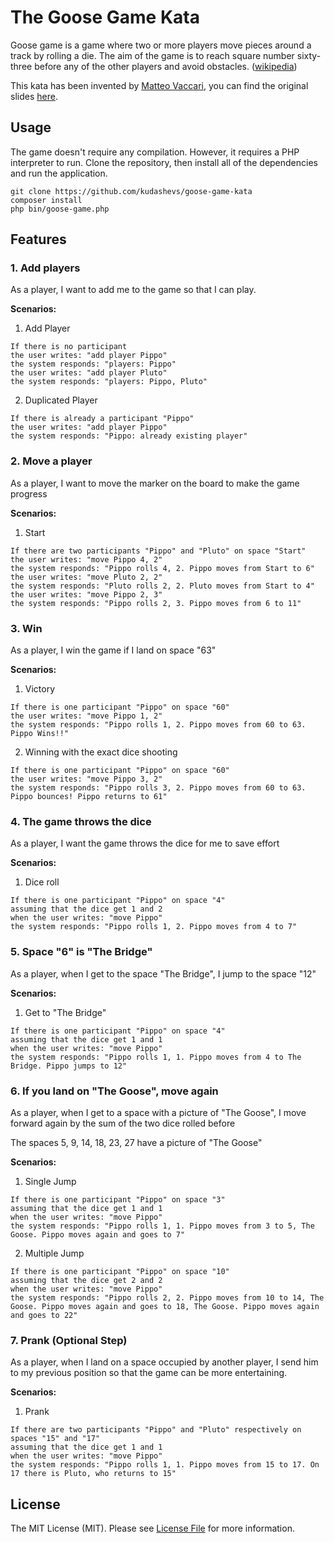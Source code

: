 # The Goose Game Kata
Goose game is a game where two or more players move pieces around a track by rolling a die. The aim of the game is to reach square number sixty-three before any of the other players and avoid obstacles. ([wikipedia](https://en.wikipedia.org/wiki/Game_of_the_Goose))

This kata has been invented by [Matteo Vaccari](https://github.com/xpmatteo), you can find the original slides [here](https://www.slideshare.net/pierodibello/il-dilettevole-giuoco-delloca-coding-dojo).

## Usage
The game doesn't require any compilation. However, it requires a PHP interpreter to run.
Clone the repository, then install all of the dependencies and run the application.
```shell
git clone https://github.com/kudashevs/goose-game-kata
composer install
php bin/goose-game.php
```

## Features

### 1. Add players
As a player, I want to add me to the game so that I can play.

**Scenarios:**
1. Add Player
```cucumber
If there is no participant
the user writes: "add player Pippo"
the system responds: "players: Pippo"
the user writes: "add player Pluto"
the system responds: "players: Pippo, Pluto"
```

2. Duplicated Player
```cucumber
If there is already a participant "Pippo"
the user writes: "add player Pippo"
the system responds: "Pippo: already existing player"
```

### 2. Move a player
As a player, I want to move the marker on the board to make the game progress

**Scenarios:**
1. Start
```cucumber
If there are two participants "Pippo" and "Pluto" on space "Start"
the user writes: "move Pippo 4, 2"
the system responds: "Pippo rolls 4, 2. Pippo moves from Start to 6"
the user writes: "move Pluto 2, 2"
the system responds: "Pluto rolls 2, 2. Pluto moves from Start to 4"
the user writes: "move Pippo 2, 3"
the system responds: "Pippo rolls 2, 3. Pippo moves from 6 to 11"
```

### 3. Win
As a player, I win the game if I land on space "63"

**Scenarios:**
1. Victory
```cucumber
If there is one participant "Pippo" on space "60"
the user writes: "move Pippo 1, 2"
the system responds: "Pippo rolls 1, 2. Pippo moves from 60 to 63. Pippo Wins!!"
```

2. Winning with the exact dice shooting
```cucumber
If there is one participant "Pippo" on space "60"
the user writes: "move Pippo 3, 2"
the system responds: "Pippo rolls 3, 2. Pippo moves from 60 to 63. Pippo bounces! Pippo returns to 61"
```

### 4. The game throws the dice
As a player, I want the game throws the dice for me to save effort

**Scenarios:**
1. Dice roll
```cucumber
If there is one participant "Pippo" on space "4"
assuming that the dice get 1 and 2
when the user writes: "move Pippo"
the system responds: "Pippo rolls 1, 2. Pippo moves from 4 to 7"
```

### 5. Space "6" is "The Bridge"
As a player, when I get to the space "The Bridge", I jump to the space "12"

**Scenarios:**
1. Get to "The Bridge"
```cucumber
If there is one participant "Pippo" on space "4"
assuming that the dice get 1 and 1
when the user writes: "move Pippo"
the system responds: "Pippo rolls 1, 1. Pippo moves from 4 to The Bridge. Pippo jumps to 12"
```

### 6. If you land on "The Goose", move again
As a player, when I get to a space with a picture of "The Goose", I move forward again by the sum of the two dice rolled before

The spaces 5, 9, 14, 18, 23, 27 have a picture of "The Goose"

**Scenarios:**
1. Single Jump
```cucumber
If there is one participant "Pippo" on space "3"
assuming that the dice get 1 and 1
when the user writes: "move Pippo"
the system responds: "Pippo rolls 1, 1. Pippo moves from 3 to 5, The Goose. Pippo moves again and goes to 7"
```

2. Multiple Jump
```cucumber
If there is one participant "Pippo" on space "10"
assuming that the dice get 2 and 2
when the user writes: "move Pippo"
the system responds: "Pippo rolls 2, 2. Pippo moves from 10 to 14, The Goose. Pippo moves again and goes to 18, The Goose. Pippo moves again and goes to 22"
```

### 7. Prank (Optional Step)
As a player, when I land on a space occupied by another player, I send him to my previous position so that the game can be more entertaining.

**Scenarios:**
1. Prank
```cucumber
If there are two participants "Pippo" and "Pluto" respectively on spaces "15" and "17"
assuming that the dice get 1 and 1
when the user writes: "move Pippo"
the system responds: "Pippo rolls 1, 1. Pippo moves from 15 to 17. On 17 there is Pluto, who returns to 15"
```

## License

The MIT License (MIT). Please see [License File](LICENSE.md) for more information.
